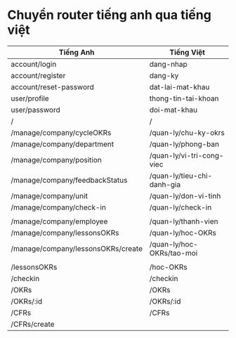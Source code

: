 # Chuyển router tiếng anh qua tiếng việt

| Tiếng Anh                          | Tiếng Việt                 |
| ---------------------------------- | -------------------------- |
| account/login                      | dang-nhap                  |
| account/register                   | dang-ky                    |
| account/reset-password             | dat-lai-mat-khau           |
| user/profile                       | thong-tin-tai-khoan        |
| user/password                      | doi-mat-khau               |
| /                                  | /                          |
| /manage/company/cycleOKRs          | /quan-ly/chu-ky-okrs       |
| /manage/company/department         | /quan-ly/phong-ban         |
| /manage/company/position           | /quan-ly/vi-tri-cong-viec  |
| /manage/company/feedbackStatus     | /quan-ly/tieu-chi-danh-gia |
| /manage/company/unit               | /quan-ly/don-vi-tinh       |
| /manage/company/check-in           | /quan-ly/check-in          |
|                                    |                            |
| /manage/company/employee           | /quan-ly/thanh-vien        |
| /manage/company/lessonsOKRs        | /quan-ly/hoc-OKRs          |
| /manage/company/lessonsOKRs/create | /quan-ly/hoc-OKRs/tao-moi  |
|                                    |                            |
| /lessonsOKRs                       | /hoc-OKRs                  |
| /checkin                           | /checkin                   |
| /OKRs                              | /OKRs                      |
| /OKRs/:id                          | /OKRs/:id                  |
| /CFRs                              | /CFRs                      |
| /CFRs/create                       |                            |
